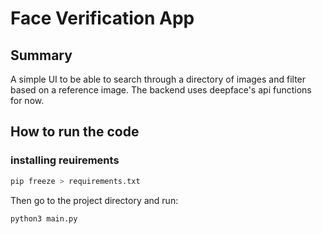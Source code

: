 # Face Verification App
## Summary
A simple UI to be able to search through a directory of images and filter based on a reference image.
The backend uses deepface's api functions for now.
## How to run the code
### installing reuirements
```bash
pip freeze > requirements.txt
```
Then go to the project directory and run:
```bash
python3 main.py
```
